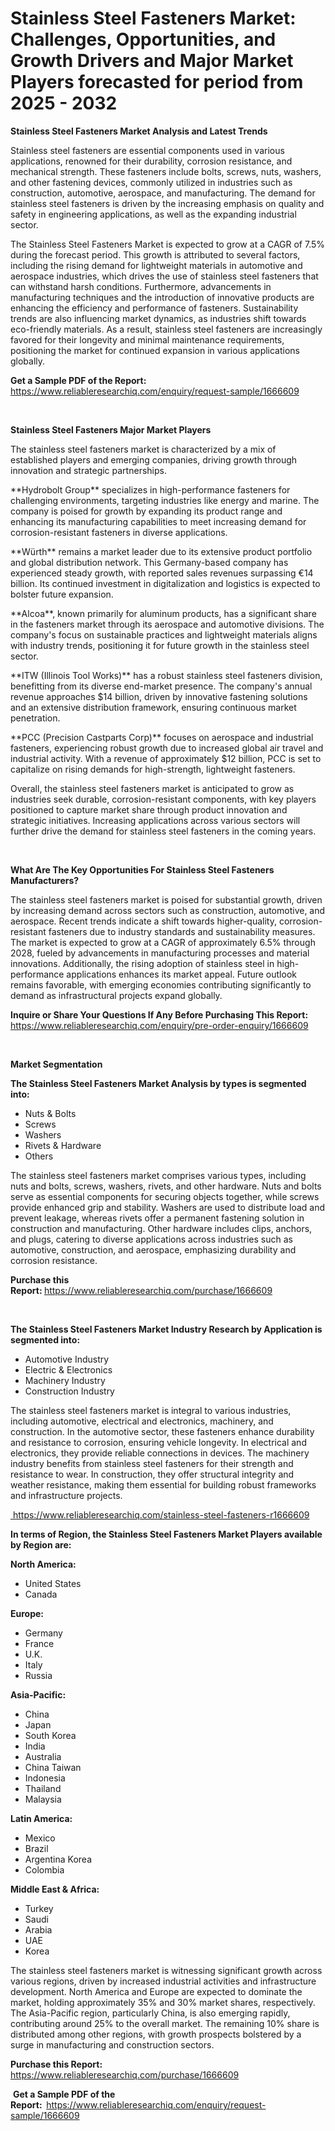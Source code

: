 <p><h1>Stainless Steel Fasteners Market: Challenges, Opportunities, and Growth Drivers and Major Market Players forecasted for period from 2025 - 2032</h1></p><p><strong>Stainless Steel Fasteners Market Analysis and Latest Trends</strong></p>
<p><p>Stainless steel fasteners are essential components used in various applications, renowned for their durability, corrosion resistance, and mechanical strength. These fasteners include bolts, screws, nuts, washers, and other fastening devices, commonly utilized in industries such as construction, automotive, aerospace, and manufacturing. The demand for stainless steel fasteners is driven by the increasing emphasis on quality and safety in engineering applications, as well as the expanding industrial sector.</p><p>The Stainless Steel Fasteners Market is expected to grow at a CAGR of 7.5% during the forecast period. This growth is attributed to several factors, including the rising demand for lightweight materials in automotive and aerospace industries, which drives the use of stainless steel fasteners that can withstand harsh conditions. Furthermore, advancements in manufacturing techniques and the introduction of innovative products are enhancing the efficiency and performance of fasteners. Sustainability trends are also influencing market dynamics, as industries shift towards eco-friendly materials. As a result, stainless steel fasteners are increasingly favored for their longevity and minimal maintenance requirements, positioning the market for continued expansion in various applications globally.</p></p>
<p><strong>Get a Sample PDF of the Report:&nbsp;</strong> <a href="https://www.reliableresearchiq.com/enquiry/request-sample/1666609?utm_campaign=1170&utm_medium=2&utm_source=Github&utm_content=ia&utm_term=16042025&utm_id=stainless-steel-fasteners">https://www.reliableresearchiq.com/enquiry/request-sample/1666609</a></p>
<p>&nbsp;</p>
<p><strong>Stainless Steel Fasteners Major Market Players</strong></p>
<p><p>The stainless steel fasteners market is characterized by a mix of established players and emerging companies, driving growth through innovation and strategic partnerships.</p><p>**Hydrobolt Group** specializes in high-performance fasteners for challenging environments, targeting industries like energy and marine. The company is poised for growth by expanding its product range and enhancing its manufacturing capabilities to meet increasing demand for corrosion-resistant fasteners in diverse applications.</p><p>**Würth** remains a market leader due to its extensive product portfolio and global distribution network. This Germany-based company has experienced steady growth, with reported sales revenues surpassing €14 billion. Its continued investment in digitalization and logistics is expected to bolster future expansion.</p><p>**Alcoa**, known primarily for aluminum products, has a significant share in the fasteners market through its aerospace and automotive divisions. The company's focus on sustainable practices and lightweight materials aligns with industry trends, positioning it for future growth in the stainless steel sector.</p><p>**ITW (Illinois Tool Works)** has a robust stainless steel fasteners division, benefitting from its diverse end-market presence. The company's annual revenue approaches $14 billion, driven by innovative fastening solutions and an extensive distribution framework, ensuring continuous market penetration.</p><p>**PCC (Precision Castparts Corp)** focuses on aerospace and industrial fasteners, experiencing robust growth due to increased global air travel and industrial activity. With a revenue of approximately $12 billion, PCC is set to capitalize on rising demands for high-strength, lightweight fasteners.</p><p>Overall, the stainless steel fasteners market is anticipated to grow as industries seek durable, corrosion-resistant components, with key players positioned to capture market share through product innovation and strategic initiatives. Increasing applications across various sectors will further drive the demand for stainless steel fasteners in the coming years.</p></p>
<p>&nbsp;</p>
<p><strong>What Are The Key Opportunities For Stainless Steel Fasteners Manufacturers?</strong></p>
<p><p>The stainless steel fasteners market is poised for substantial growth, driven by increasing demand across sectors such as construction, automotive, and aerospace. Recent trends indicate a shift towards higher-quality, corrosion-resistant fasteners due to industry standards and sustainability measures. The market is expected to grow at a CAGR of approximately 6.5% through 2028, fueled by advancements in manufacturing processes and material innovations. Additionally, the rising adoption of stainless steel in high-performance applications enhances its market appeal. Future outlook remains favorable, with emerging economies contributing significantly to demand as infrastructural projects expand globally.</p></p>
<p><strong>Inquire or Share Your Questions If Any Before Purchasing This Report:</strong> <a href="https://www.reliableresearchiq.com/enquiry/pre-order-enquiry/1666609?utm_campaign=1170&utm_medium=2&utm_source=Github&utm_content=ia&utm_term=16042025&utm_id=stainless-steel-fasteners">https://www.reliableresearchiq.com/enquiry/pre-order-enquiry/1666609</a></p>
<p>&nbsp;</p>
<p><strong>Market Segmentation</strong></p>
<p><strong>The Stainless Steel Fasteners Market Analysis by types is segmented into:</strong></p>
<p><ul><li>Nuts & Bolts</li><li>Screws</li><li>Washers</li><li>Rivets & Hardware</li><li>Others</li></ul></p>
<p><p>The stainless steel fasteners market comprises various types, including nuts and bolts, screws, washers, rivets, and other hardware. Nuts and bolts serve as essential components for securing objects together, while screws provide enhanced grip and stability. Washers are used to distribute load and prevent leakage, whereas rivets offer a permanent fastening solution in construction and manufacturing. Other hardware includes clips, anchors, and plugs, catering to diverse applications across industries such as automotive, construction, and aerospace, emphasizing durability and corrosion resistance.</p></p>
<p><strong>Purchase this Report:&nbsp;</strong><a href="https://www.reliableresearchiq.com/purchase/1666609?utm_campaign=1170&utm_medium=2&utm_source=Github&utm_content=ia&utm_term=16042025&utm_id=stainless-steel-fasteners">https://www.reliableresearchiq.com/purchase/1666609</a></p>
<p>&nbsp;</p>
<p><strong>The Stainless Steel Fasteners Market Industry Research by Application is segmented into:</strong></p>
<p><ul><li>Automotive Industry</li><li>Electric & Electronics</li><li>Machinery Industry</li><li>Construction Industry</li></ul></p>
<p><p>The stainless steel fasteners market is integral to various industries, including automotive, electrical and electronics, machinery, and construction. In the automotive sector, these fasteners enhance durability and resistance to corrosion, ensuring vehicle longevity. In electrical and electronics, they provide reliable connections in devices. The machinery industry benefits from stainless steel fasteners for their strength and resistance to wear. In construction, they offer structural integrity and weather resistance, making them essential for building robust frameworks and infrastructure projects.</p></p>
<p><a href="https://www.reliableresearchiq.com/stainless-steel-fasteners-r1666609?utm_campaign=1170&utm_medium=2&utm_source=Github&utm_content=ia&utm_term=16042025&utm_id=stainless-steel-fasteners">&nbsp;https://www.reliableresearchiq.com/stainless-steel-fasteners-r1666609</a></p>
<p><strong>In terms of Region, the Stainless Steel Fasteners Market Players available by Region are:</strong></p>
<p>
    <p> <strong> North America: </strong>
        <ul>
            <li>United States</li>
            <li>Canada</li>
        </ul>
        </p> 
    <p> <strong> Europe: </strong>
        <ul>
            <li>Germany</li>
            <li>France</li>
            <li>U.K.</li>
            <li>Italy</li>
            <li>Russia</li>
        </ul>
        </p> 
    <p> <strong> Asia-Pacific: </strong>
        <ul>
            <li>China</li>
            <li>Japan</li>
            <li>South Korea</li>
            <li>India</li>
            <li>Australia</li>
            <li>China Taiwan</li>
            <li>Indonesia</li>
            <li>Thailand</li>
            <li>Malaysia</li>
        </ul>
        </p> 
    <p> <strong> Latin America: </strong>
        <ul>
            <li>Mexico</li>
            <li>Brazil</li>
            <li>Argentina Korea</li>
            <li>Colombia</li>
        </ul>
        </p> 
    <p> <strong> Middle East & Africa: </strong>
        <ul>
            <li>Turkey</li>
            <li>Saudi</li>
            <li>Arabia</li>
            <li>UAE</li>
            <li>Korea</li>
        </ul>
    </p>
    </p>
<p><p>The stainless steel fasteners market is witnessing significant growth across various regions, driven by increased industrial activities and infrastructure development. North America and Europe are expected to dominate the market, holding approximately 35% and 30% market shares, respectively. The Asia-Pacific region, particularly China, is also emerging rapidly, contributing around 25% to the overall market. The remaining 10% share is distributed among other regions, with growth prospects bolstered by a surge in manufacturing and construction sectors.</p></p>
<p><strong>Purchase this Report: </strong><a href="https://www.reliableresearchiq.com/purchase/1666609?utm_campaign=1170&utm_medium=2&utm_source=Github&utm_content=ia&utm_term=16042025&utm_id=stainless-steel-fasteners">https://www.reliableresearchiq.com/purchase/1666609</a></p>
<p>&nbsp;<strong>Get a Sample PDF of the Report:&nbsp;&nbsp;</strong><a href="https://www.reliableresearchiq.com/enquiry/request-sample/1666609?utm_campaign=1170&utm_medium=2&utm_source=Github&utm_content=ia&utm_term=16042025&utm_id=stainless-steel-fasteners">https://www.reliableresearchiq.com/enquiry/request-sample/1666609</a></p>
<p><strong></strong></p>
<p><p></p><p></p><p></p></p>